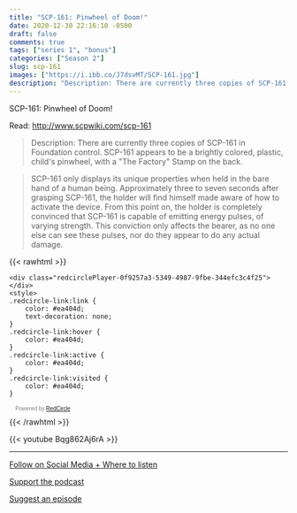 ```yaml
---
title: "SCP-161: Pinwheel of Doom!"
date: 2020-12-30 22:16:10 -0500
draft: false
comments: true
tags: ["series 1", "bonus"]
categories: ["Season 2"]
slug: scp-161
images: ["https://i.ibb.co/J7dsvMT/SCP-161.jpg"]
description: "Description: There are currently three copies of SCP-161 in Foundation control. SCP-161 appears to be a brightly colored, plastic, child's pinwheel, with a \"The Factory\" Stamp on the back."
---
```


SCP-161: Pinwheel of Doom!

Read: http://www.scpwiki.com/scp-161

> Description: There are currently three copies of SCP-161 in Foundation control. SCP-161 appears to be a brightly colored, plastic, child's pinwheel, with a "The Factory" Stamp on the back.

> SCP-161 only displays its unique properties when held in the bare hand of a human being. Approximately three to seven seconds after grasping SCP-161, the holder will find himself made aware of how to activate the device. From this point on, the holder is completely convinced that SCP-161 is capable of emitting energy pulses, of varying strength. This conviction only affects the bearer, as no one else can see these pulses, nor do they appear to do any actual damage.

{{< rawhtml >}}
<script async defer onload="redcircleIframe();" src="https://api.podcache.net/embedded-player/sh/63705181-2bd5-4fc1-a869-6f5b27226efa/ep/0f9257a3-5349-4987-9fbe-344efc3c4f25"></script>
    <div class="redcirclePlayer-0f9257a3-5349-4987-9fbe-344efc3c4f25"></div>
    <style>
    .redcircle-link:link {
        color: #ea404d;
        text-decoration: none;
    }
    .redcircle-link:hover {
        color: #ea404d;
    }
    .redcircle-link:active {
        color: #ea404d;
    }
    .redcircle-link:visited {
        color: #ea404d;
    }
</style>
<p style="margin-top:3px;margin-left:11px;font-family: sans-serif;font-size: 10px; color: gray;">Powered by <a class="redcircle-link" href="https://redcircle.com?utm_source=rc_embedded_player&utm_medium=web&utm_campaign=embedded_v1">RedCircle</a></p>
{{< /rawhtml >}}

{{< youtube Bqg862Aj6rA >}}

---

[Follow on Social Media + Where to listen](/links)

[Support the podcast](/support)

[Suggest an episode](/suggest)
